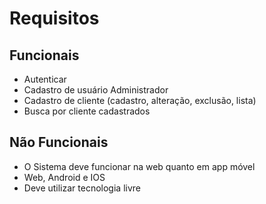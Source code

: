 Requisitos
===

Funcionais
---
- Autenticar
- Cadastro de usuário Administrador
- Cadastro de cliente (cadastro, alteração, exclusão, lista)
- Busca por cliente cadastrados

Não Funcionais
---
- O Sistema deve funcionar na web quanto em app móvel
- Web, Android e IOS
- Deve utilizar tecnologia livre